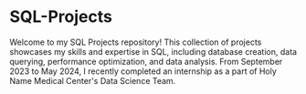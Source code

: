 # SQL-Projects

Welcome to my SQL Projects repository! This collection of projects showcases my skills and expertise in SQL, including database creation, data querying, performance optimization, and data analysis. From September 2023 to May 2024, I recently completed an internship as a part of Holy Name Medical Center's Data Science Team.
